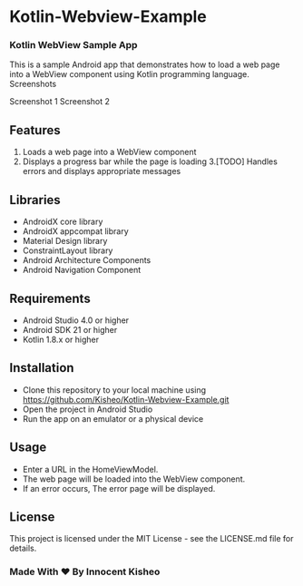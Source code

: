# Kotlin-Webview-Example
### Kotlin WebView Sample App

This is a sample Android app that demonstrates how to load a web page into a WebView component using Kotlin programming language.
Screenshots

Screenshot 1
Screenshot 2
## Features

1. Loads a web page into a WebView component
2. Displays a progress bar while the page is loading
3.[TODO] Handles errors and displays appropriate messages

## Libraries

- AndroidX core library
- AndroidX appcompat library
- Material Design library
- ConstraintLayout library
- Android Architecture Components
- Android Navigation Component

## Requirements

- Android Studio 4.0 or higher
- Android SDK 21 or higher
- Kotlin 1.8.x or higher

## Installation

- Clone this repository to your local machine using https://github.com/Kisheo/Kotlin-Webview-Example.git
- Open the project in Android Studio
- Run the app on an emulator or a physical device

## Usage

- Enter a URL in the HomeViewModel.
- The web page will be loaded into the WebView component.
- If an error occurs, The error page will be displayed.

## License

This project is licensed under the MIT License - see the LICENSE.md file for details.

### Made With ❤️ By Innocent Kisheo

